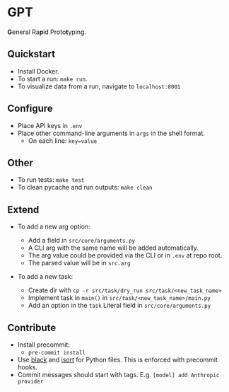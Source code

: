 # GPT

**G**eneral Ra**p**id Proto**t**yping.

## Quickstart

- Install Docker.
- To start a run: `make run`.
- To visualize data from a run, navigate to `localhost:8001`

## Configure

- Place API keys in `.env`
- Place other command-line arguments in `args` in the shell format.
  - On each line: `key=value`

## Other

- To run tests: `make test`
- To clean pycache and run outputs: `make clean`

## Extend

- To add a new arg option:
  - Add a field in `src/core/arguments.py`
  - A CLI arg with the same name will be added automatically.
  - The arg value could be provided via the CLI or in `.env` at repo root.
  - The parsed value will be in `src.arg`

- To add a new task:
  - Create dir with `cp -r src/task/dry_run src/task/<new_task_name>`
  - Implement task in `main()` in `src/task/<new_task_name>/main.py`
  - Add an option in the `task` Literal field in `src/core/arguments.py`

## Contribute

- Install precommit:
  - `pre-commit install`
- Use [black](https://github.com/psf/black) and
  [isort](https://github.com/PyCQA/isort) for Python files. This is enforced
  with precommit hooks.
- Commit messages should start with tags. E.g. `[model] add Anthropic provider`
